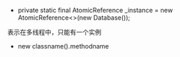 - private static final AtomicReference<Database> _instance = new AtomicReference<>(new Database());

表示在多线程中，只能有一个实例

- new classname().methodname